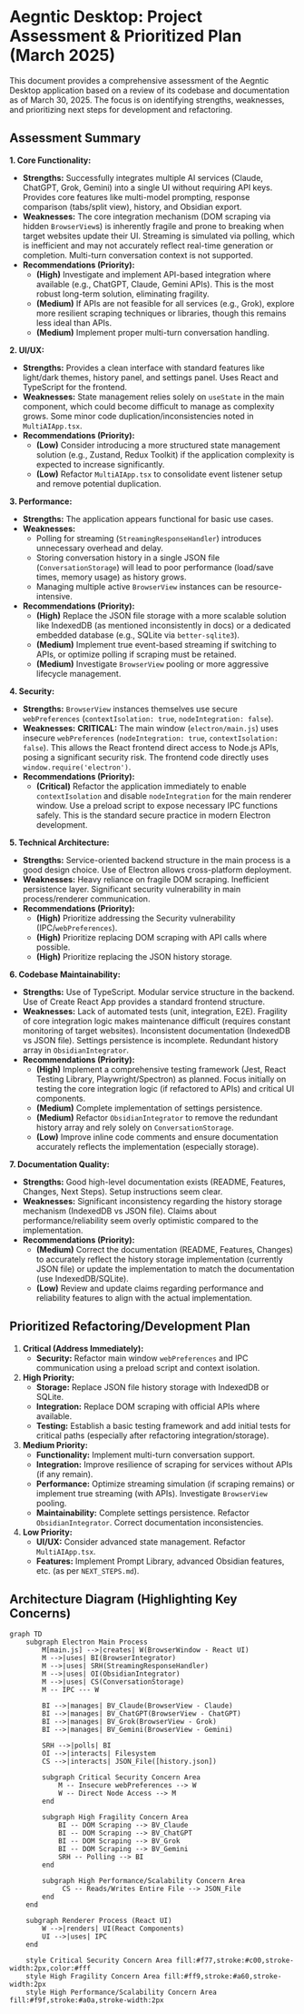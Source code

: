 # Aegntic Desktop: Project Assessment &amp; Prioritized Plan (March 2025)

This document provides a comprehensive assessment of the Aegntic Desktop application based on a review of its codebase and documentation as of March 30, 2025. The focus is on identifying strengths, weaknesses, and prioritizing next steps for development and refactoring.

## Assessment Summary

**1. Core Functionality:**

*   **Strengths:** Successfully integrates multiple AI services (Claude, ChatGPT, Grok, Gemini) into a single UI without requiring API keys. Provides core features like multi-model prompting, response comparison (tabs/split view), history, and Obsidian export.
*   **Weaknesses:** The core integration mechanism (DOM scraping via hidden `BrowserView`s) is inherently fragile and prone to breaking when target websites update their UI. Streaming is simulated via polling, which is inefficient and may not accurately reflect real-time generation or completion. Multi-turn conversation context is not supported.
*   **Recommendations (Priority):**
    *   **(High)** Investigate and implement API-based integration where available (e.g., ChatGPT, Claude, Gemini APIs). This is the most robust long-term solution, eliminating fragility.
    *   **(Medium)** If APIs are not feasible for all services (e.g., Grok), explore more resilient scraping techniques or libraries, though this remains less ideal than APIs.
    *   **(Medium)** Implement proper multi-turn conversation handling.

**2. UI/UX:**

*   **Strengths:** Provides a clean interface with standard features like light/dark themes, history panel, and settings panel. Uses React and TypeScript for the frontend.
*   **Weaknesses:** State management relies solely on `useState` in the main component, which could become difficult to manage as complexity grows. Some minor code duplication/inconsistencies noted in `MultiAIApp.tsx`.
*   **Recommendations (Priority):**
    *   **(Low)** Consider introducing a more structured state management solution (e.g., Zustand, Redux Toolkit) if the application complexity is expected to increase significantly.
    *   **(Low)** Refactor `MultiAIApp.tsx` to consolidate event listener setup and remove potential duplication.

**3. Performance:**

*   **Strengths:** The application appears functional for basic use cases.
*   **Weaknesses:**
    *   Polling for streaming (`StreamingResponseHandler`) introduces unnecessary overhead and delay.
    *   Storing conversation history in a single JSON file (`ConversationStorage`) will lead to poor performance (load/save times, memory usage) as history grows.
    *   Managing multiple active `BrowserView` instances can be resource-intensive.
*   **Recommendations (Priority):**
    *   **(High)** Replace the JSON file storage with a more scalable solution like IndexedDB (as mentioned inconsistently in docs) or a dedicated embedded database (e.g., SQLite via `better-sqlite3`).
    *   **(Medium)** Implement true event-based streaming if switching to APIs, or optimize polling if scraping must be retained.
    *   **(Medium)** Investigate `BrowserView` pooling or more aggressive lifecycle management.

**4. Security:**

*   **Strengths:** `BrowserView` instances themselves use secure `webPreferences` (`contextIsolation: true`, `nodeIntegration: false`).
*   **Weaknesses:** **CRITICAL:** The main window (`electron/main.js`) uses insecure `webPreferences` (`nodeIntegration: true`, `contextIsolation: false`). This allows the React frontend direct access to Node.js APIs, posing a significant security risk. The frontend code directly uses `window.require('electron')`.
*   **Recommendations (Priority):**
    *   **(Critical)** Refactor the application immediately to enable `contextIsolation` and disable `nodeIntegration` for the main renderer window. Use a preload script to expose necessary IPC functions safely. This is the standard secure practice in modern Electron development.

**5. Technical Architecture:**

*   **Strengths:** Service-oriented backend structure in the main process is a good design choice. Use of Electron allows cross-platform deployment.
*   **Weaknesses:** Heavy reliance on fragile DOM scraping. Inefficient persistence layer. Significant security vulnerability in main process/renderer communication.
*   **Recommendations (Priority):**
    *   **(High)** Prioritize addressing the Security vulnerability (IPC/`webPreferences`).
    *   **(High)** Prioritize replacing DOM scraping with API calls where possible.
    *   **(High)** Prioritize replacing the JSON history storage.

**6. Codebase Maintainability:**

*   **Strengths:** Use of TypeScript. Modular service structure in the backend. Use of Create React App provides a standard frontend structure.
*   **Weaknesses:** Lack of automated tests (unit, integration, E2E). Fragility of core integration logic makes maintenance difficult (requires constant monitoring of target websites). Inconsistent documentation (IndexedDB vs JSON file). Settings persistence is incomplete. Redundant history array in `ObsidianIntegrator`.
*   **Recommendations (Priority):**
    *   **(High)** Implement a comprehensive testing framework (Jest, React Testing Library, Playwright/Spectron) as planned. Focus initially on testing the core integration logic (if refactored to APIs) and critical UI components.
    *   **(Medium)** Complete implementation of settings persistence.
    *   **(Medium)** Refactor `ObsidianIntegrator` to remove the redundant history array and rely solely on `ConversationStorage`.
    *   **(Low)** Improve inline code comments and ensure documentation accurately reflects the implementation (especially storage).

**7. Documentation Quality:**

*   **Strengths:** Good high-level documentation exists (README, Features, Changes, Next Steps). Setup instructions seem clear.
*   **Weaknesses:** Significant inconsistency regarding the history storage mechanism (IndexedDB vs JSON file). Claims about performance/reliability seem overly optimistic compared to the implementation.
*   **Recommendations (Priority):**
    *   **(Medium)** Correct the documentation (README, Features, Changes) to accurately reflect the history storage implementation (currently JSON file) or update the implementation to match the documentation (use IndexedDB/SQLite).
    *   **(Low)** Review and update claims regarding performance and reliability features to align with the actual implementation.

## Prioritized Refactoring/Development Plan

1.  **Critical (Address Immediately):**
    *   **Security:** Refactor main window `webPreferences` and IPC communication using a preload script and context isolation.
2.  **High Priority:**
    *   **Storage:** Replace JSON file history storage with IndexedDB or SQLite.
    *   **Integration:** Replace DOM scraping with official APIs where available.
    *   **Testing:** Establish a basic testing framework and add initial tests for critical paths (especially after refactoring integration/storage).
3.  **Medium Priority:**
    *   **Functionality:** Implement multi-turn conversation support.
    *   **Integration:** Improve resilience of scraping for services without APIs (if any remain).
    *   **Performance:** Optimize streaming simulation (if scraping remains) or implement true streaming (with APIs). Investigate `BrowserView` pooling.
    *   **Maintainability:** Complete settings persistence. Refactor `ObsidianIntegrator`. Correct documentation inconsistencies.
4.  **Low Priority:**
    *   **UI/UX:** Consider advanced state management. Refactor `MultiAIApp.tsx`.
    *   **Features:** Implement Prompt Library, advanced Obsidian features, etc. (as per `NEXT_STEPS.md`).

## Architecture Diagram (Highlighting Key Concerns)

```mermaid
graph TD
    subgraph Electron Main Process
        M[main.js] -->|creates| W(BrowserWindow - React UI)
        M -->|uses| BI(BrowserIntegrator)
        M -->|uses| SRH(StreamingResponseHandler)
        M -->|uses| OI(ObsidianIntegrator)
        M -->|uses| CS(ConversationStorage)
        M -- IPC --- W

        BI -->|manages| BV_Claude(BrowserView - Claude)
        BI -->|manages| BV_ChatGPT(BrowserView - ChatGPT)
        BI -->|manages| BV_Grok(BrowserView - Grok)
        BI -->|manages| BV_Gemini(BrowserView - Gemini)

        SRH -->|polls| BI
        OI -->|interacts| Filesystem
        CS -->|interacts| JSON_File([history.json])

        subgraph Critical Security Concern Area
            M -- Insecure webPreferences --> W
            W -- Direct Node Access --> M
        end

        subgraph High Fragility Concern Area
            BI -- DOM Scraping --> BV_Claude
            BI -- DOM Scraping --> BV_ChatGPT
            BI -- DOM Scraping --> BV_Grok
            BI -- DOM Scraping --> BV_Gemini
            SRH -- Polling --> BI
        end

        subgraph High Performance/Scalability Concern Area
             CS -- Reads/Writes Entire File --> JSON_File
        end
    end

    subgraph Renderer Process (React UI)
        W -->|renders| UI(React Components)
        UI -->|uses| IPC
    end

    style Critical Security Concern Area fill:#f77,stroke:#c00,stroke-width:2px,color:#fff
    style High Fragility Concern Area fill:#ff9,stroke:#a60,stroke-width:2px
    style High Performance/Scalability Concern Area fill:#f9f,stroke:#a0a,stroke-width:2px